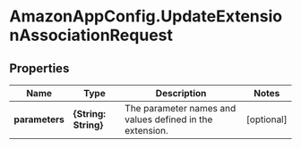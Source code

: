 # AmazonAppConfig.UpdateExtensionAssociationRequest

## Properties

Name | Type | Description | Notes
------------ | ------------- | ------------- | -------------
**parameters** | **{String: String}** | The parameter names and values defined in the extension. | [optional] 


